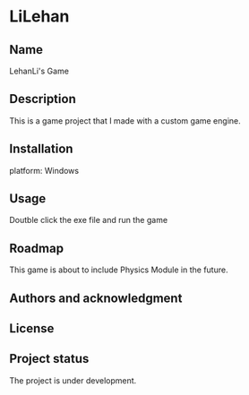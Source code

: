 # LiLehan

## Name
LehanLi's Game

## Description
This is a game project that I made with a custom game engine.

## Installation
platform: Windows

## Usage
Doutble click the exe file and run the game

## Roadmap
This game is about to include Physics Module in the future.


## Authors and acknowledgment


## License


## Project status
The project is under development.
